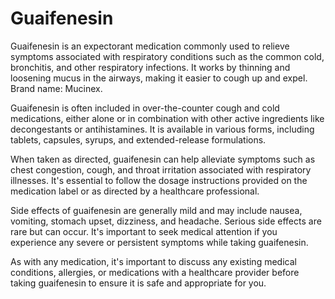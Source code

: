 <!--
source: gpt-40
aka: glyceryl guaiacolate
brands: Mucinex
treats: attention-deficit-hyperactivity-disorder hypertension
tags: medications
-->

# Guaifenesin

Guaifenesin is an expectorant medication commonly used to relieve symptoms associated with respiratory conditions such as the common cold, bronchitis, and other respiratory infections. It works by thinning and loosening mucus in the airways, making it easier to cough up and expel. Brand name: Mucinex.

Guaifenesin is often included in over-the-counter cough and cold medications, either alone or in combination with other active ingredients like decongestants or antihistamines. It is available in various forms, including tablets, capsules, syrups, and extended-release formulations.

When taken as directed, guaifenesin can help alleviate symptoms such as chest congestion, cough, and throat irritation associated with respiratory illnesses. It's essential to follow the dosage instructions provided on the medication label or as directed by a healthcare professional.

Side effects of guaifenesin are generally mild and may include nausea, vomiting, stomach upset, dizziness, and headache. Serious side effects are rare but can occur. It's important to seek medical attention if you experience any severe or persistent symptoms while taking guaifenesin.

As with any medication, it's important to discuss any existing medical conditions, allergies, or medications with a healthcare provider before taking guaifenesin to ensure it is safe and appropriate for you.